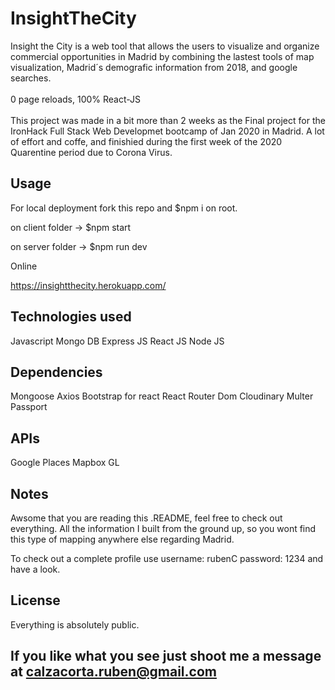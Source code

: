 # InsightTheCity

Insight the City is a web tool that allows the users to visualize and organize commercial opportunities in Madrid by combining the lastest tools of map visualization, Madrid´s demografic information from 2018, and google searches. <br/><br/>
0 page reloads, 100% React-JS<br/><br/>
This project was made in a bit more than 2 weeks as the Final project for the IronHack Full Stack Web Developmet bootcamp of Jan 2020 in Madrid. A lot of effort and coffe, and finishied during the first week of the 2020 Quarentine period due to Corona Virus. <br/>

## Usage

For local deployment fork this repo and $npm i on root. 

on client folder -> $npm start<br/>

on server folder -> $npm run dev 

Online

https://insightthecity.herokuapp.com/

## Technologies used

Javascript
Mongo DB
Express JS
React JS
Node JS

## Dependencies

Mongoose
Axios
Bootstrap for react
React Router Dom
Cloudinary
Multer
Passport

## APIs

Google Places
Mapbox GL

## Notes

Awsome that you are reading this .README, feel free to check out everything. All the information I built from the ground up, so you wont find this type of mapping anywhere else regarding Madrid. 

To check out  a complete profile use username: rubenC password: 1234 and have a look. 

## License 

Everything is absolutely public. 

## If you like what you see just shoot me a message at calzacorta.ruben@gmail.com





